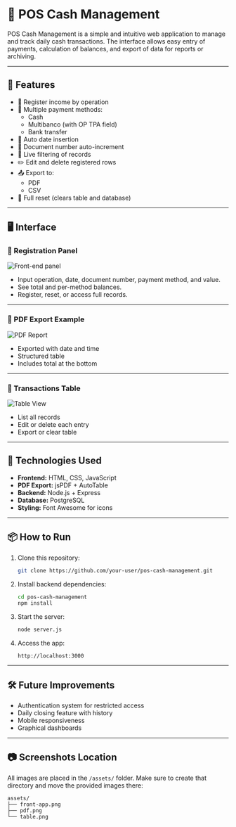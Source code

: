 
# 💼 POS Cash Management

POS Cash Management is a simple and intuitive web application to manage and track daily cash transactions. The interface allows easy entry of payments, calculation of balances, and export of data for reports or archiving.

---

## 🚀 Features

- 💸 Register income by operation
- 🧾 Multiple payment methods:
  - Cash
  - Multibanco (with OP TPA field)
  - Bank transfer
- 📅 Auto date insertion
- 📄 Document number auto-increment
- 🔎 Live filtering of records
- ✏️ Edit and delete registered rows
- 📤 Export to:
  - PDF
  - CSV
- 🔄 Full reset (clears table and database)

---

## 🖥️ Interface

### 🔹 Registration Panel

![Front-end panel](./assets/front-app.png)

- Input operation, date, document number, payment method, and value.
- See total and per-method balances.
- Register, reset, or access full records.

---

### 🔹 PDF Export Example

![PDF Report](./assets/pdf.png)

- Exported with date and time
- Structured table
- Includes total at the bottom

---

### 🔹 Transactions Table

![Table View](./assets/table.png)

- List all records
- Edit or delete each entry
- Export or clear table

---

## 🧩 Technologies Used

- **Frontend:** HTML, CSS, JavaScript
- **PDF Export:** jsPDF + AutoTable
- **Backend:** Node.js + Express
- **Database:** PostgreSQL
- **Styling:** Font Awesome for icons

---

## 📦 How to Run

1. Clone this repository:
   ```bash
   git clone https://github.com/your-user/pos-cash-management.git
   ```

2. Install backend dependencies:
   ```bash
   cd pos-cash-management
   npm install
   ```

3. Start the server:
   ```bash
   node server.js
   ```

4. Access the app:
   ```
   http://localhost:3000
   ```

---

## 🛠️ Future Improvements

- Authentication system for restricted access
- Daily closing feature with history
- Mobile responsiveness
- Graphical dashboards

---

## 📷 Screenshots Location

All images are placed in the `/assets/` folder. Make sure to create that directory and move the provided images there:

```
assets/
├── front-app.png
├── pdf.png
└── table.png
```
